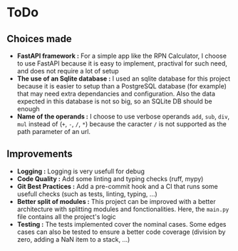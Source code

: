# ToDo

## Choices made

- **FastAPI framework :** For a simple app like the RPN Calculator, I choose to use FastAPI because it is easy to implement, practival for such need, and does not require a lot of setup
- **The use of an Sqlite database :** I used an sqlite database for this project because it is easier to setup than a PostgreSQL database (for example) that may need extra dependancies and configuration. Also the data expected in this database is not so big, so an SQLite DB should be enough
- **Name of the operands :** I choose to use verbose operands `add`, `sub`, `div`, `mul` instead of (`+`, `-`, `/`, `*`) because the caracter `/` is not supported as the path parameter of an url.

## Improvements

- **Logging :** Logging is very usefull for debug
- **Code Quality :** Add some linting and typing checks (ruff, mypy)
- **Git Best Practices :** Add a pre-commit hook and a CI that runs some usefull checks (such as tests, linting, typing, ...)
- **Better split of modules :** This project can be improved with a better architecture with splitting modules and fonctionalities. Here, the `main.py` file contains all the project's logic
- **Testing :** The tests implemented cover the nominal cases. Some edges cases can also be tested to ensure a better code coverage (division by zero, adding a NaN item to a stack, ...)
